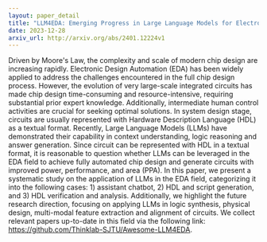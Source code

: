 ```yaml
---
layout: paper_detail
title: "LLM4EDA: Emerging Progress in Large Language Models for Electronic Design Automation"
date: 2023-12-28
arxiv_url: http://arxiv.org/abs/2401.12224v1
---
```


Driven by Moore's Law, the complexity and scale of modern chip design are increasing rapidly. Electronic Design Automation (EDA) has been widely applied to address the challenges encountered in the full chip design process. However, the evolution of very large-scale integrated circuits has made chip design time-consuming and resource-intensive, requiring substantial prior expert knowledge. Additionally, intermediate human control activities are crucial for seeking optimal solutions. In system design stage, circuits are usually represented with Hardware Description Language (HDL) as a textual format. Recently, Large Language Models (LLMs) have demonstrated their capability in context understanding, logic reasoning and answer generation. Since circuit can be represented with HDL in a textual format, it is reasonable to question whether LLMs can be leveraged in the EDA field to achieve fully automated chip design and generate circuits with improved power, performance, and area (PPA). In this paper, we present a systematic study on the application of LLMs in the EDA field, categorizing it into the following cases: 1) assistant chatbot, 2) HDL and script generation, and 3) HDL verification and analysis. Additionally, we highlight the future research direction, focusing on applying LLMs in logic synthesis, physical design, multi-modal feature extraction and alignment of circuits. We collect relevant papers up-to-date in this field via the following link: https://github.com/Thinklab-SJTU/Awesome-LLM4EDA.
